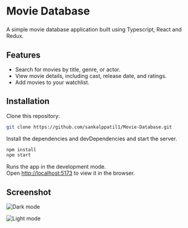 # Movie Database
### 

A simple movie database application built using Typescript, React and Redux.

## Features

- Search for movies by title, genre, or actor.
- View movie details, including cast, release date, and ratings.
- Add movies to your watchlist.


## Installation

Clone this repository:
```sh
git clone https://github.com/sankalppatil1/Movie-Database.git
```

Install the dependencies and devDependencies and start the server.

```sh
npm install
npm start
```
Runs the app in the development mode.\
Open [http://localhost:5173](http://localhost:5173) to view it in the browser.

## Screenshot

![Dark mode](./screenshots/DarkMode.png)


![Light mode](./screenshots/LightMode.png)

